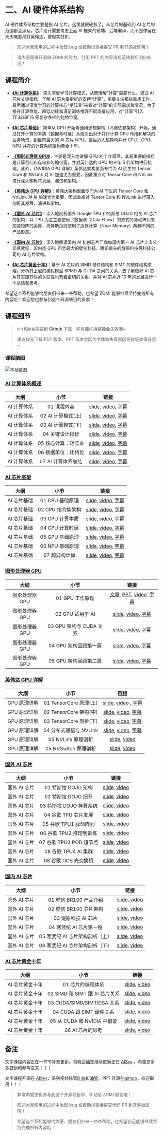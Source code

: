 <!--Copyright © ZOMI 适用于[License](https://github.com/chenzomi12/AISystem)版权许可-->

# 二、AI 硬件体系结构

AI 硬件体系结构主要是指 AI 芯片，这里就很硬核了，从芯片的基础到 AI 芯片的范围都会涉及，芯片设计需要考虑上面 AI 框架的前端、后端编译，而不是停留在天天喊着吊打英伟达，被现实打趴。

> 欢迎大家使用的过程中发现 bug 或者勘误直接提交 PR 到开源社区哦！

> 请大家尊重开源和 ZOMI 的努力，引用 PPT 的内容请规范转载标明出处哦！

## 课程简介

- [**《AI 计算体系》**](./01Foundation/)：深入深度学习计算模式，从而理解“计算”需要什么。通过 AI 芯片关键指标，了解 AI 芯片要更好的支持“计算”，需要关注那些重点工作。最后通过深度学习的计算核心“矩阵乘”来看对“计算”的实际需求和情况，为了提升计算性能、降低功耗和满足训练推理不同场景应用，对“计算”引入 TF32/BF16 等复杂多样的比特位宽。

- [**《AI 芯片基础》**](./02ChipBase/)：简单从 CPU 开始看通用逻辑架构（冯诺依曼架构）开始，通过打开计算的本质（数据与时延）从而引出对于并行计算 GPU 作用和解决的业务场景，到目前最火的 AI 芯片 NPU。最后迈入超异构并行 CPU、GPU、NPU 并存的计算系统架构黄金十年。

- [**《图形处理器 GPU》**](./03GPUBase/)：主要是深入地讲解 GPU 的工作原理，其最重要的指标是计算吞吐和存储和传输带宽，并对英伟达的 GPU 的十年 5 代架构进行梳理。此外，《NVIDIA GPU 详解》英伟达架构里面专门为 AI 而生的 Tensor Core 和 NVLink 对 AI 加速尤为重要，因此重点对 Tensor Core 和 NVLink 进行深入剖析其发展、演进和架构。

- [**《英伟达 GPU 详解》**](./04NVIDIA/): 英伟达架构里面专门为 AI 而生的 Tensor Core 和 NVLink 对 AI 加速尤为重要，因此重点对 Tensor Core 和 NVLink 进行深入剖析其发展、演进和架构。

- [**《国外 AI 芯片》**](./05Abroad/)：深入地剖析国外 Google TPU 和特斯拉 DOJO 相关 AI 芯片的架构，以 TPU 为主主要使用了数据流（Data FLow）的方式的脉动阵列来加速矩阵的运算，而特斯拉则使用了近存计算（Near Memory）两种不同的产品形态。

- [**《国内 AI 芯片》**](./06Domestic/)：深入地解读国内 AI 初创芯片厂商如国内第一 AI 芯片上市公司寒武纪、国内造 GPU 声势最大的壁仞科技、腾讯重头的燧原科技等科技公司的 AI 芯片架构。

- [**《AI 芯片黄金十年》**](./07Thought/)：基于 AI 芯片的 SIMD 硬件结构和 SIMT 的硬件结构原理，分析其上层的编程模型 SPMD 与 CUDA 之间的关系，去了解做好 AI 芯片其实跟软件的关联性也有着密切的关系，并对 AI 芯片近 10 年的发展进行一个总结和思考。

希望这个系列能够给朋友们带来一些帮助，也希望 ZOMI 能够继续坚持完成所有内容哈！欢迎您也参与到这个开源项目的贡献！

## 课程细节

> `PPT`和`字幕`需要到 [Github](https://github.com/chenzomi12/AISystem) 下载，网页课程版链接会失效哦~
> 
> 建议优先下载 PDF 版本，PPT 版本会因为字体缺失等原因导致版本很丑哦~

### 课程脑图

![本章脑图](images/Architecture.png)

### [AI 计算体系概述](./01Foundation/)

| 大纲      | 小节            | 链接                                                                                                                                     |
|:-------:|:-------------:|:--------------------------------------------------------------------------------------------------------------------------------------:|
| AI 计算体系 | 01 课程内容       | [slide](./01Foundation/01.introduction), [video](https://www.bilibili.com/video/BV1DX4y1D7PC/), [字幕](./01Foundation/srt/01.srt)        |
| AI 计算体系 | 02 AI 计算模式(上) | [slide](./01Foundation/02.constraints.pdf), [video](https://www.bilibili.com/video/BV17x4y1T7Cn/), [字幕](./01Foundation/srt/02.srt)     |
| AI 计算体系 | 03 AI 计算模式(下) | [slide](./01Foundation/03.mobile_parallel.pdf), [video](https://www.bilibili.com/video/BV1754y1M78X/), [字幕](./01Foundation/srt/03.srt) |
| AI 计算体系 | 04 关键设计指标     | [slide](./01Foundation/04.metrics.pdf), [video](https://www.bilibili.com/video/BV1qL411o7S9/), [字幕](./01Foundation/srt/04.srt)         |
| AI 计算体系 | 05 核心计算：矩阵乘   | [slide](./01Foundation/05.matrix.pdf), [video](https://www.bilibili.com/video/BV1ak4y1h7mp/), [字幕](./01Foundation/srt/05.srt)          |
| AI 计算体系 | 06 数据单位：比特位   | [slide](./01Foundation/06.bit_width.pdf), [video](https://www.bilibili.com/video/BV1WT411k724/), [字幕](./01Foundation/srt/06.srt)       |
| AI 计算体系 | 07 AI 计算体系总结  | [slide](./01Foundation/07.summary.pdf), [video](https://www.bilibili.com/video/BV1j54y1T7ii/), [字幕](./01Foundation/srt/07.srt)         |

### [AI 芯片基础](./02ChipBase/)

| 大纲      | 小节           | 链接                                                                                                                             |
|:-------:|:------------:|:------------------------------------------------------------------------------------------------------------------------------:|
| AI 芯片基础 | 01 CPU 基础原理  | [slide](./02ChipBase/01.cpu_base.pdf), [video](https://www.bilibili.com/video/BV1tv4y1V72f/), [字幕](./02ChipBase/srt/01.srt)    |
| AI 芯片基础 | 02 CPU 指令集架构 | [slide](./02ChipBase/02.cpu_isa.pdf), [video](https://www.bilibili.com/video/BV1ro4y1W7xN/), [字幕](./02ChipBase/srt/02.srt)     |
| AI 芯片基础 | 03 CPU 计算本质  | [slide](./02ChipBase/03.cpu_data.pdf), [video](https://www.bilibili.com/video/BV17X4y1k7eF/), [字幕](./02ChipBase/srt/03.srt)    |
| AI 芯片基础 | 04 CPU 计算时延  | [slide](./02ChipBase/04.cpu_latency.pdf), [video](https://www.bilibili.com/video/BV1Qk4y1i7GT/), [字幕](./02ChipBase/srt/04.srt) |
| AI 芯片基础 | 05 GPU 基础原理  | [slide](./02ChipBase/05.gpu.pdf), [video](https://www.bilibili.com/video/BV1sM411T72Q/), [字幕](./02ChipBase/srt/05.srt)         |
| AI 芯片基础 | 06 NPU 基础原理  | [slide](./02ChipBase/06.npu.pptx), [video](https://www.bilibili.com/video/BV1Rk4y1e77n/), [字幕](./02ChipBase/srt/06.srt)        |
| AI 芯片基础 | 07 超异构计算     | [slide](./02ChipBase/07.future.pdf), [video](https://www.bilibili.com/video/BV1YM4y117VK), [字幕](./02ChipBase/srt/07.srt)       |

### [图形处理器 GPU](./03GPUBase/)

| 大纲        | 小节                 | 链接                                                                                                                                                 |
|:---------:|:------------------:|:--------------------------------------------------------------------------------------------------------------------------------------------------:|
| 图形处理器 GPU | 01 GPU 工作原理        | [文章](./03GPUBase/01Works.md), [PPT](./03GPUBase/01Works.pdf), [video](https://www.bilibili.com/video/BV1bm4y1m7Ki/), [字幕](./03_GPUBase/srt/01.srt) |
| 图形处理器 GPU | 02 GPU 适用于 AI      | [slide](./03_GPUBase/02.principle.pdf), [video](https://www.bilibili.com/video/BV1Ms4y1N7RL/), [字幕](./03_GPUBase/srt/02.srt)                       |
| 图形处理器 GPU | 03 GPU 架构与 CUDA 关系 | [slide](./03_GPUBase/03.base_concept.pdf), [video](https://www.bilibili.com/video/BV1Kk4y1Y7op/), [字幕](./03_GPUBase/srt/03.srt)                    |
| 图形处理器 GPU | 04 GPU 架构回顾第一篇     | [slide](./03_GPUBase/04.fermi.pdf), [video](https://www.bilibili.com/video/BV1x24y1F7kY/), [字幕](./03_GPUBase/srt/04.srt)                           |
| 图形处理器 GPU | 05 GPU 架构回顾第二篇     | [slide](./03_GPUBase/05.turing.pdf), [video](https://www.bilibili.com/video/BV1mm4y1C7fg/), [字幕](./03GPUBase/srt/05.srt)                           |

### [英伟达 GPU 详解](./04NVIDIA/)

| 大纲       | 小节                  | 链接                                                                                                                          |
|:--------:|:-------------------:|:---------------------------------------------------------------------------------------------------------------------------:|
| GPU 原理详解 | 01 TensorCore 原理(上) | [slide](./04NVIDIA/01.basic_tc.pdf), [video](https://www.bilibili.com/video/BV1aL411a71w/) , [字幕](./04NVIDIA/srt/01.srt)    |
| GPU 原理详解 | 02 TensorCore 架构(中) | [slide](./04NVIDIA/02.history_tc.pdf), [video](https://www.bilibili.com/video/BV1pL41187FH/), [字幕](./04NVIDIA/srt/02.srt)   |
| GPU 原理详解 | 03 TensorCore 剖析(下) | [slide](./04NVIDIA/03.deep_tc.pdf), [video](https://www.bilibili.com/video/BV1oh4y1J7B4/), [字幕](./04NVIDIA/srt/03.srt)      |
| GPU 原理详解 | 04 分布式通信与 NVLink    | [slide](./04NVIDIA/04.basic_NVLink.pdf), [video](https://www.bilibili.com/video/BV1cV4y1r7Rz/), [字幕](./04NVIDIA/srt/04.srt) |
| GPU 原理详解 | 05 NVLink 原理剖析      | [slide](./04NVIDIA/05.deep_NVLink.pdf), [video](https://www.bilibili.com/video/BV1uP411X7Dr/)                               |
| GPU 原理详解 | 05 NVSwitch 原理剖析    | [slide](./04NVIDIA/06.deep_nvswitch.pdf), [video](https://www.bilibili.com/video/BV1uM4y1n7qd/)                             |

### [国外 AI 芯片](./05Abroad/)

| 大纲       | 小节                 | 链接                                                                                            |
|:--------:|:------------------:|:---------------------------------------------------------------------------------------------:|
| 国外 AI 芯片 | 01 特斯拉 DOJO 架构     | [slide](./05Abroad/01.DOJO_Arch.pdf), [video](https://www.bilibili.com/video/BV1Ro4y1M7n8/)   |
| 国外 AI 芯片 | 02 特斯拉 DOJO 细节     | [slide](./05Abroad/02.DOJO_Detail.pdf), [video](https://www.bilibili.com/video/BV17o4y1N7Yn/) |
| 国外 AI 芯片 | 03 特斯拉 DOJO 存算系统   | [slide](./05Abroad/03.DOJO_System.pdf), [video](https://www.bilibili.com/video/BV1Ez4y1e7zo/) |
| 国外 AI 芯片 | 04 谷歌 TPU 芯片发展     | [slide](./05Abroad/04.TPU_Introl.pdf), [video](https://www.bilibili.com/video/BV1Dp4y1V7PF/)  |
| 国外 AI 芯片 | 05 谷歌 TPU1 脉动阵列    | [slide](./05Abroad/05.TPU1.pdf), [video](https://www.bilibili.com/video/BV12P411W7YC/)        |
| 国外 AI 芯片 | 06 谷歌 TPU2 推理到训练   | [slide](./05Abroad/06.TPU2.pdf), [video](https://www.bilibili.com/video/BV1x84y1f7Ex/)        |
| 国外 AI 芯片 | 07 谷歌 TPU3 POD 超节点 | [slide](./05Abroad/07.TPU3.pdf), [video](https://www.bilibili.com/video/BV1Pm4y1g7MG/)        |
| 国外 AI 芯片 | 08 谷歌 TPU4 AI 集群   | [slide](./05Abroad/08.TPU4.pdf), [video](https://www.bilibili.com/video/BV1QH4y1X77U)         |
| 国外 AI 芯片 | 08 谷歌 OCS 光交换机     | [slide](./05Abroad/08.TPU4.pdf), [video](https://www.bilibili.com/video/BV1yc411o7cQ)         |

### [国内 AI 芯片](./06Domestic/)

| 大纲       | 小节                  | 链接                                                                                                   |
|:--------:|:-------------------:|:----------------------------------------------------------------------------------------------------:|
| 国外 AI 芯片 | 01 壁仞 BR100 产品介绍    | [slide](./06Domestic/01.BR100_System.pdf), [video](https://www.bilibili.com/video/BV1QW4y1S75Y)      |
| 国外 AI 芯片 | 02 壁仞 BR100 芯片架构    | [slide](./06Domestic/02.BR100_Detail.pdf), [video](https://www.bilibili.com/video/BV1G14y1275T)      |
| 国外 AI 芯片 | 03 燧原科技 AI 芯片       | [slide](./06Domestic/03.SUIYUAN_DTU.pdf), [video](https://www.bilibili.com/video/BV15W4y1Z7Hj)       |
| 国外 AI 芯片 | 04 寒武纪 AI 芯片第一股     | [slide](./06Domestic/04.cambricon_Product.pdf), [video](https://www.bilibili.com/video/BV1Y8411m7Cd) |
| 国外 AI 芯片 | 05 寒武纪 AI 芯片架构剖析（上） | [slide](./06Domestic/05.cambricon_Arch.pdf), [video](https://www.bilibili.com/video/BV1op4y157Qf)    |
| 国外 AI 芯片 | 06 寒武纪 AI 芯片架构剖析（下） | [slide](./06Domestic/06.cambricon_Arch.pdf), [video](https://www.bilibili.com/video/BV1TV411j7Yx)    |

### [AI 芯片黄金十年](./07Thought/)

| 大纲        | 小节                       | 链接                                                                                   |
|:---------:|:------------------------:|:------------------------------------------------------------------------------------:|
| AI 芯片黄金十年 | 01 芯片的编程体系               | [slide](./01.Introduction.pdf), [video](https://www.bilibili.com/video/BV13u4y197Lw) |
| AI 芯片黄金十年 | 02 SIMD 和 SIMT 跟 AI 芯片关系 | [slide](./02.SIMT&SIMD.pdf), [video](https://www.bilibili.com/video/BV1Kr4y1d7eW)    |
| AI 芯片黄金十年 | 03 CUDA/SIMD/SIMT/DSA 关系 | [slide](./03.SPMT.pdf), [video](https://www.bilibili.com/video/BV1WC4y1w79T)         |
| AI 芯片黄金十年 | 04 CUDA 跟 SIMT 硬件关系      | [slide](./04.NVSIMT.pdf), [video](https://www.bilibili.com/video/BV16c41117vp)       |
| AI 芯片黄金十年 | 05 从 CUDA 和 NVIDIA 中借鉴   | [slide](./05.DSA.pdf), [video](https://www.bilibili.com/video/BV1j94y1N7qh)          |
| AI 芯片黄金十年 | 06 AI 芯片的思考              | [slide](./06.AIChip.pdf), [video](https://www.bilibili.com/video/BV1te411y7UC/)      |

## 备注

文字课程内容正在一节节补充更新，每晚会抽空继续更新正在 [AISys](https://chenzomi12.github.io/) ，希望您多多鼓励和参与进来！！！

文字课程开源在 [AISys](https://chenzomi12.github.io/)，系列视频托管[B 站](https://space.bilibili.com/517221395)和[油管](https://www.youtube.com/@ZOMI666/videos)，PPT 开源在[github](https://github.com/chenzomi12/AISystem)，欢迎取用！！！

> 非常希望您也参与到这个开源项目中，B 站给 ZOMI 留言哦！
> 
> 欢迎大家使用的过程中发现 bug 或者勘误直接提交代码 PR 到开源社区哦！
> 
> 希望这个系列能够给大家、朋友们带来一些些帮助，也希望自己能够继续坚持完成所有内容哈！
